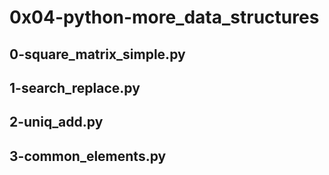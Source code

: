 # 0x04-python-more_data_structures
## 0-square_matrix_simple.py
## 1-search_replace.py
## 2-uniq_add.py
## 3-common_elements.py
